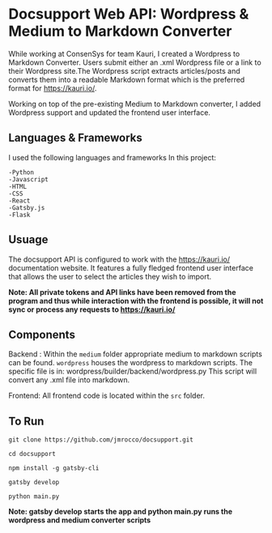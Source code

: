 # Docsupport Web API: Wordpress & Medium to Markdown Converter

While working at ConsenSys for team Kauri, I created a Wordpress to Markdown Converter. Users submit either an .xml Wordpress file or a link to their Wordpress site.The Wordpress script extracts articles/posts and converts them into a readable Markdown format which is the preferred format for https://kauri.io/.

Working on top of the pre-existing Medium to Markdown converter, I added Wordpress support and updated the frontend user interface.

## Languages & Frameworks

I used the following languages and frameworks In this project:

    -Python
    -Javascript
    -HTML
    -CSS
    -React
    -Gatsby.js
    -Flask
    
## Usuage 
 
The docsupport API is configured to work with the https://kauri.io/ documentation website. It features a fully fledged frontend user interface that allows the user to select the articles they wish to import. 
 
**Note: All private tokens and API links have been removed from the program and thus while interaction with the frontend is possible, it will not sync or process any requests to https://kauri.io/**

## Components

Backend : Within the ```medium``` folder appropriate medium to markdown scripts can be found. ```wordpress``` houses the wordpress to markdown scripts. The specific file is in: wordpress/builder/backend/wordpress.py  This script will convert any .xml file into markdown.

Frontend: All frontend code is located within the ```src``` folder.
 
 ## To Run
 
```
git clone https://github.com/jmrocco/docsupport.git
 
cd docsupport
 
npm install -g gatsby-cli

gatsby develop

python main.py
```
**Note: gatsby develop starts the app and python main.py runs the wordpress and medium converter scripts**
